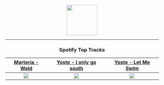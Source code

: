 <p align="center">
  <a href="https://www.tobiasmichael.de">
    <img src="https://tm-website-static.s3.eu-central-1.amazonaws.com/logo.png" width="100" height="100"/>
  </a>
</p>

---

<h3 align="center">Spotify Top Tracks</h3>

[Marteria - Wald](https://open.spotify.com/track/68WiGLZ8KKNX6jhVSl6wT2)|[Yoste - I only go south](https://open.spotify.com/track/2nalwZyo0Ww9asX2IG7LmR)|[Yoste - Let Me Swim](https://open.spotify.com/track/0cKMNwYdrmXKEyzZjqDrWS)
:---:|:----:|:----:
<img src="https://i.scdn.co/image/ab67616d00001e0200689304bcb7cf810054264e"/>|<img src="https://i.scdn.co/image/ab67616d00001e02519f527dca307bbb360c8151"/>|<img src="https://i.scdn.co/image/ab67616d00001e0281d58fec46a30aeaa33df01a"/>